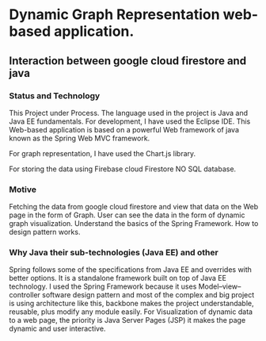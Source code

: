   # Dynamic Graph Representation web-based application. 
  
  ## Interaction between google cloud firestore and java   
      
  ### Status and Technology
      
  This Project under Process. The language used in the project is Java and Java EE fundamentals. For development, I have used the Eclipse IDE. 
  This Web-based application is based on a powerful Web framework of java known as the Spring Web MVC framework.
     
  For graph representation, I have used the Chart.js library. 
  
  For storing the data using Firebase cloud Firestore NO SQL database. 
     
     
   ### Motive
      
   Fetching the data from google cloud firestore and view that data on the Web page in the form of Graph.
   User can see the data in the form of dynamic graph visualization. 
   Understand the basics of the Spring Framework. How to design pattern works. 
      

   ### Why Java their sub-technologies (Java EE) and other 
      
   Spring follows some of the specifications from Java EE and overrides with better options. It is a standalone framework built on top of Java EE technology.
   I used the Spring Framework because it uses Model–view–controller software design pattern and most of the complex and big project is using architecture like this, backbone 	      makes the project understandable, reusable, plus modify any module easily. 
   For Visualization of dynamic data to a web page, the priority is Java Server Pages (JSP) it makes the page dynamic and user interactive.   
      
      
      
       
      
      
      
      
